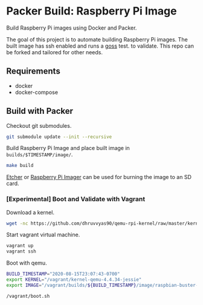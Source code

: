 # Packer Build: Raspberry Pi Image

Build Raspberry Pi images using Docker and Packer.

The goal of this project is to automate building Raspberry Pi images. The built
image has ssh enabled and runs a [goss](https://github.com/aelsabbahy/goss) test.
to validate. This repo can be forked and tailored for other needs.

## Requirements

- docker
- docker-compose

## Build with Packer

Checkout git submodules.

```sh
git submodule update --init --recursive
```

Build Raspberry Pi Image and place built image in `builds/$TIMESTAMP/image/`.

```sh
make build
```

[Etcher](https://www.balena.io/etcher) or [Raspberry Pi Imager](https://www.raspberrypi.org/blog/raspberry-pi-imager-imaging-utility)
can be used for burning the image to an SD card.

### [Experimental] Boot and Validate with Vagrant

Download a kernel.

```sh
wget -nc https://github.com/dhruvvyas90/qemu-rpi-kernel/raw/master/kernel-qemu-4.4.34-jessie
```

Start vagrant virtual machine.

```sh
vagrant up
vagrant ssh
```

Boot with qemu.

```sh
BUILD_TIMESTAMP="2020-08-15T23:07:43-0700"
export KERNEL="/vagrant/kernel-qemu-4.4.34-jessie"
export IMAGE="/vagrant/builds/${BUILD_TIMESTAMP}/image/raspbian-buster-lite.img"

/vagrant/boot.sh
```
